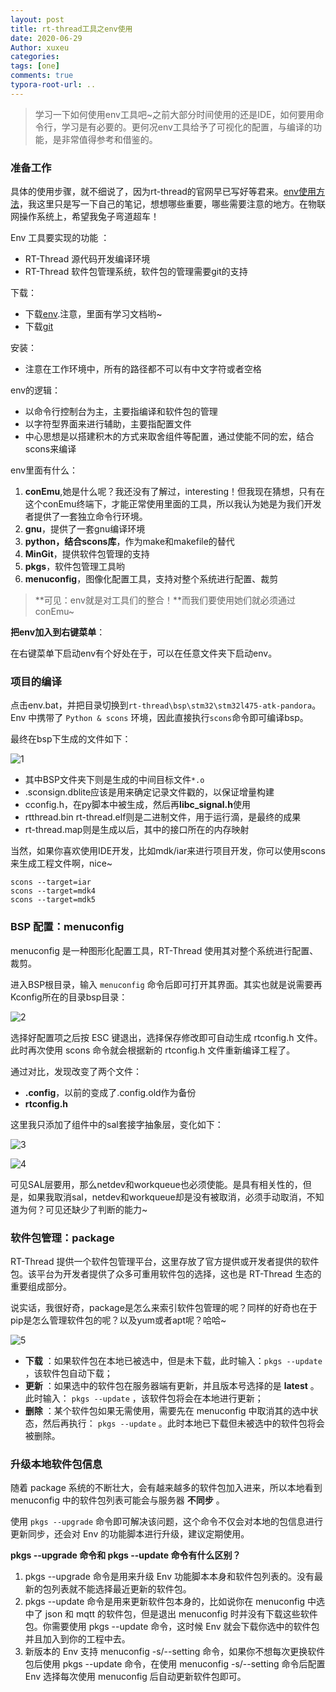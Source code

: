 ```yaml
---
layout: post
title: rt-thread工具之env使用
date: 2020-06-29
Author: xuxeu
categories: 
tags: [one]
comments: true
typora-root-url: ..
---
```


> 学习一下如何使用env工具吧~之前大部分时间使用的还是IDE，如何要用命令行，学习是有必要的。更何况env工具给予了可视化的配置，与编译的功能，是非常值得参考和借鉴的。

### 准备工作

具体的使用步骤，就不细说了，因为rt-thread的官网早已写好等君来。[env使用方法](https://www.rt-thread.org/document/site/programming-manual/env/env/#env_2)，我这里只是写一下自己的笔记，想想哪些重要，哪些需要注意的地方。在物联网操作系统上，希望我兔子弯道超车！

Env 工具要实现的功能 ：

- RT-Thread 源代码开发编译环境
- RT-Thread 软件包管理系统，软件包的管理需要git的支持

下载：

- 下载[env](https://www.rt-thread.org/page/download.html).注意，里面有学习文档哟~
- 下载[git](https://git-scm.com/downloads)

安装：

- 注意在工作环境中，所有的路径都不可以有中文字符或者空格

env的逻辑：

- 以命令行控制台为主，主要指编译和软件包的管理
- 以字符型界面来进行辅助，主要指配置文件
- 中心思想是以搭建积木的方式来取舍组件等配置，通过使能不同的宏，结合scons来编译

env里面有什么：

1. **conEmu**,她是什么呢？我还没有了解过，interesting！但我现在猜想，只有在这个conEmu终端下，才能正常使用里面的工具，所以我认为她是为我们开发者提供了一套独立命令行环境。
2. **gnu**，提供了一套gnu编译环境
3. **python，结合scons库**，作为make和makefile的替代
4. **MinGit**，提供软件包管理的支持
5. **pkgs**，软件包管理工具哟
6. **menuconfig**，图像化配置工具，支持对整个系统进行配置、裁剪

> **可见：env就是对工具们的整合！**而我们要使用她们就必须通过conEmu~

**把env加入到右键菜单**：

在右键菜单下启动env有个好处在于，可以在任意文件夹下启动env。

### 项目的编译

点击env.bat，并把目录切换到`rt-thread\bsp\stm32\stm32l475-atk-pandora`。Env 中携带了 `Python & scons` 环境，因此直接执行`scons`命令即可编译bsp。

最终在bsp下生成的文件如下：

![1](/images/2020-06-29-env-use/1.png)

- 其中BSP文件夹下则是生成的中间目标文件`*.o`
- .sconsign.dblite应该是用来确定记录文件戳的，以保证增量构建
- cconfig.h，在py脚本中被生成，然后再**libc_signal.h**使用
- rtthread.bin rt-thread.elf则是二进制文件，用于运行滴，是最终的成果
- rt-thread.map则是生成以后，其中的接口所在的内存映射



当然，如果你喜欢使用IDE开发，比如mdk/iar来进行项目开发，你可以使用scons来生成工程文件啊，nice~

```shell
scons --target=iar
scons --target=mdk4
scons --target=mdk5
```

### BSP 配置：menuconfig

menuconfig 是一种图形化配置工具，RT-Thread 使用其对整个系统进行配置、裁剪。

进入BSP根目录，输入 `menuconfig` 命令后即可打开其界面。其实也就是说需要再Kconfig所在的目录bsp目录：

![2](/images/2020-06-29-env-use/2.png)

选择好配置项之后按 ESC 键退出，选择保存修改即可自动生成 rtconfig.h 文件。此时再次使用 scons 命令就会根据新的 rtconfig.h 文件重新编译工程了。

通过对比，发现改变了两个文件：

- **.config**，以前的变成了.config.old作为备份
- **rtconfig.h**

这里我只添加了组件中的sal套接字抽象层，变化如下：

![3](/images/2020-06-29-env-use/3.png)

![4](/images/2020-06-29-env-use/4.png)

可见SAL层要用，那么netdev和workqueue也必须使能。是具有相关性的，但是，如果我取消sal，netdev和workqueue却是没有被取消，必须手动取消，不知道为何？可见还缺少了判断的能力~

### 软件包管理：package

RT-Thread 提供一个软件包管理平台，这里存放了官方提供或开发者提供的软件包。该平台为开发者提供了众多可重用软件包的选择，这也是 RT-Thread 生态的重要组成部分。

说实话，我很好奇，package是怎么来索引软件包管理的呢？同样的好奇也在于pip是怎么管理软件包的呢？以及yum或者apt呢？哈哈~

![5](/images/2020-06-29-env-use/5.png)

- **下载** ：如果软件包在本地已被选中，但是未下载，此时输入：`pkgs --update` ，该软件包自动下载；
- **更新** ：如果选中的软件包在服务器端有更新，并且版本号选择的是 **latest** 。此时输入： `pkgs --update` ，该软件包将会在本地进行更新；
- **删除** ：某个软件包如果无需使用，需要先在 menuconfig 中取消其的选中状态，然后再执行： `pkgs --update` 。此时本地已下载但未被选中的软件包将会被删除。

### 升级本地软件包信息

随着 package 系统的不断壮大，会有越来越多的软件包加入进来，所以本地看到 menuconfig 中的软件包列表可能会与服务器 **不同步** 。

使用 `pkgs --upgrade` 命令即可解决该问题，这个命令不仅会对本地的包信息进行更新同步，还会对 Env 的功能脚本进行升级，建议定期使用。

 **pkgs --upgrade 命令和 pkgs --update 命令有什么区别？**

1. pkgs --upgrade 命令是用来升级 Env 功能脚本本身和软件包列表的。没有最新的包列表就不能选择最近更新的软件包。
2. pkgs --update 命令是用来更新软件包本身的，比如说你在 menuconfig 中选中了 json 和 mqtt 的软件包，但是退出 menuconfig 时并没有下载这些软件包。你需要使用 pkgs --update 命令，这时候 Env 就会下载你选中的软件包并且加入到你的工程中去。
3. 新版本的 Env 支持 menuconfig -s/--setting 命令，如果你不想每次更换软件包后使用 pkgs --update 命令，在使用 menuconfig -s/--setting 命令后配置 Env 选择每次使用 menuconfig 后自动更新软件包即可。











